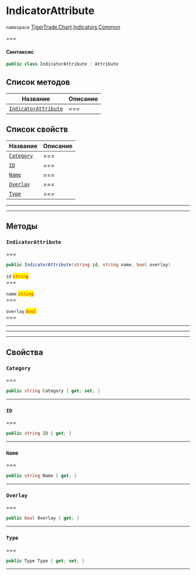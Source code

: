 # IndicatorAttribute

`namespace` [TigerTrade.Chart](../../../../).[Indicators](../).[Common](./)

\===

#### Синтаксис

```csharp
public class IndicatorAttribute : Attribute
```

## Список методов

| Название                                                                   | Описание |
| -------------------------------------------------------------------------- | -------- |
| [`IndicatorAttribute`](indicatorattribute.cs.md#method-indicatorattribute) | _===_    |

## Список свойств

| Название                                                 | Описание |
| -------------------------------------------------------- | -------- |
| [`Category`](indicatorattribute.cs.md#property-category) | _===_    |
| [`ID`](indicatorattribute.cs.md#property-id)             | _===_    |
| [`Name`](indicatorattribute.cs.md#property-name)         | _===_    |
| [`Overlay`](indicatorattribute.cs.md#property-overlay)   | _===_    |
| [`Type`](indicatorattribute.cs.md#property-type)         | _===_    |

***

***

## Методы

### `IndicatorAttribute` <a href="#method-indicatorattribute" id="method-indicatorattribute"></a>

\===

```csharp
public IndicatorAttribute(string id, string name, bool overlay)
```

`id` _<mark style="color:red;">`string`</mark>_\
_===_

`name` _<mark style="color:red;">`string`</mark>_\
_===_

`overlay` _<mark style="color:red;">`bool`</mark>_\
_===_

***

***

***

## Свойства

### `Category` <a href="#property-category" id="property-category"></a>

\===

```csharp
public string Category { get; set; }
```

***

### `ID` <a href="#property-id" id="property-id"></a>

\===

```csharp
public string ID { get; }
```

***

### `Name` <a href="#property-name" id="property-name"></a>

\===

```csharp
public string Name { get; }
```

***

### `Overlay` <a href="#property-overlay" id="property-overlay"></a>

\===

```csharp
public bool Overlay { get; }
```

***

### `Type` <a href="#property-type" id="property-type"></a>

\===

```csharp
public Type Type { get; set; }
```

***

